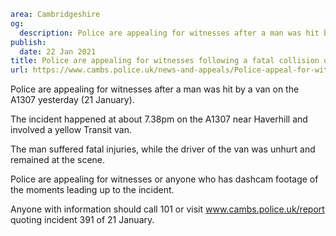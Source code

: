 ```yaml
area: Cambridgeshire
og:
  description: Police are appealing for witnesses after a man was hit by a van on the A1307 yesterday (21 January).
publish:
  date: 22 Jan 2021
title: Police are appealing for witnesses following a fatal collision on the A1307
url: https://www.cambs.police.uk/news-and-appeals/Police-appeal-for-witnesses-following-fatal-collision-on-a1307
```

Police are appealing for witnesses after a man was hit by a van on the A1307 yesterday (21 January).

The incident happened at about 7.38pm on the A1307 near Haverhill and involved a yellow Transit van.

The man suffered fatal injuries, while the driver of the van was unhurt and remained at the scene.

Police are appealing for witnesses or anyone who has dashcam footage of the moments leading up to the incident.

Anyone with information should call 101 or visit www.cambs.police.uk/report quoting incident 391 of 21 January.
